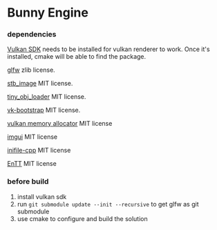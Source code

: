 # Bunny Engine

### dependencies

[Vulkan SDK](https://vulkan.lunarg.com/sdk/home) needs to be installed for vulkan renderer to work. Once it's installed, cmake will be able to find the package.

[glfw](https://github.com/glfw/glfw) zlib license.

[stb_image](https://github.com/nothings/stb/blob/master/stb_image.h) MIT license.

[tiny_obj_loader](https://github.com/tinyobjloader/tinyobjloader) MIT license. 

[vk-bootstrap](https://github.com/charles-lunarg/vk-bootstrap) MIT license.

[vulkan memory allocator](https://github.com/GPUOpen-LibrariesAndSDKs/VulkanMemoryAllocator) MIT license

[imgui](https://github.com/ocornut/imgui) MIT license

[inifile-cpp](https://github.com/Rookfighter/inifile-cpp) MIT license

[EnTT](https://github.com/skypjack/entt) MIT license

### before build

1. install vulkan sdk
2. run `git submodule update --init --recursive` to get glfw as git submodule
3. use cmake to configure and build the solution